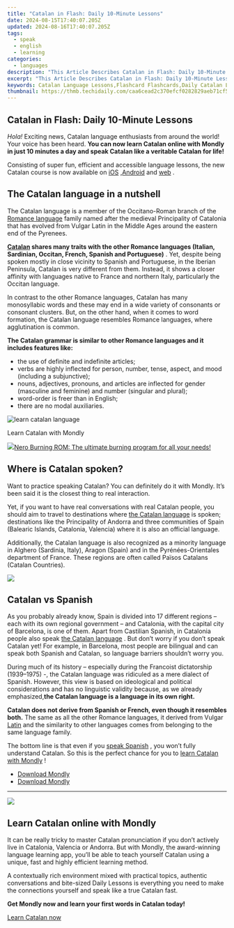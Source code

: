 ```yaml
---
title: "Catalan in Flash: Daily 10-Minute Lessons"
date: 2024-08-15T17:40:07.205Z
updated: 2024-08-16T17:40:07.205Z
tags:
  - speak
  - english
  - learning
categories:
  - languages
description: "This Article Describes Catalan in Flash: Daily 10-Minute Lessons"
excerpt: "This Article Describes Catalan in Flash: Daily 10-Minute Lessons"
keywords: Catalan Language Lessons,Flashcard Flashcards,Daily Catalan Lessons,Catalan Flashcards (Flash),10-Minute Catalan Lessons,Learn Catalan Online Daily,Spanish Language Learners' Resource
thumbnail: https://thmb.techidaily.com/caa6cead2c370efcf0282829aeb71cf5fae19a07fa272224ebe494dc43e30123.jpg
---
```


## Catalan in Flash: Daily 10-Minute Lessons

_Hola!_ Exciting news, Catalan language enthusiasts from around the world!‌ Your voice has been heard. **You can now learn Catalan online with Mondly in just 10 minutes a day and speak Catalan like a veritable Catalan for life!**

 Consisting of super fun, efficient and accessible language lessons, the new Catalan course is now available on [iOS](https://app.adjust.io/5ixfg4k?campaign=blog-post-id-4538&fallback=https%3A%2F%2Fapp.mondly.com?avangate%5Fsrc=blog-post-id-4538?mother%5Flang=en%5Fus?target%5Flang=ca&redirect%5Fandroid=https%3A%2F%2Fplay.google.com%2Fstore%2Fapps%2Fdetails%3Fid%3Dcom.atistudios.mondly.languages&redirect%5Fios=https%3A%2F%2Fitunes.apple.com%2Fapp%2Fid987873536&redirect%5Fmacos=https%3A%2F%2Fapp.mondly.com?avangate%5Fsrc=blog-post-id-4538?mother%5Flang=en%5Fus?target%5Flang=ca) ,[Android](https://app.adjust.io/5ixfg4k?campaign=blog-post-id-4538&fallback=https%3A%2F%2Fapp.mondly.com?avangate%5Fsrc=blog-post-id-4538?mother%5Flang=en%5Fus?target%5Flang=ca&redirect%5Fandroid=https%3A%2F%2Fplay.google.com%2Fstore%2Fapps%2Fdetails%3Fid%3Dcom.atistudios.mondly.languages&redirect%5Fios=https%3A%2F%2Fitunes.apple.com%2Fapp%2Fid987873536&redirect%5Fmacos=https%3A%2F%2Fapp.mondly.com?avangate%5Fsrc=blog-post-id-4538?mother%5Flang=en%5Fus?target%5Flang=ca) and [web](https://app.adjust.io/5ixfg4k?campaign=blog-post-id-4538&fallback=https%3A%2F%2Fapp.mondly.com?avangate%5Fsrc=blog-post-id-4538?mother%5Flang=en%5Fus?target%5Flang=ca&redirect%5Fandroid=https%3A%2F%2Fplay.google.com%2Fstore%2Fapps%2Fdetails%3Fid%3Dcom.atistudios.mondly.languages&redirect%5Fios=https%3A%2F%2Fitunes.apple.com%2Fapp%2Fid987873536&redirect%5Fmacos=https%3A%2F%2Fapp.mondly.com?avangate%5Fsrc=blog-post-id-4538?mother%5Flang=en%5Fus?target%5Flang=ca) .

## The Catalan language in a nutshell

 The Catalan language is a member of the Occitano-Roman branch of the [Romance language](https://shop.mondly.com/affiliate.php?ACCOUNT=ATISTUDI&AFFILIATE=108875&PATH=https://www.mondly.com?AFFILIATE=108875) family named after the medieval Principality of Catalonia that has evolved from Vulgar Latin in the Middle Ages around the eastern end of the Pyrenees.

**[Catalan](https://en.wikipedia.org/wiki/Catalan%5Flanguage) shares many traits with the other Romance languages (Italian, Sardinian, Occitan, French, Spanish and Portuguese)** . Yet, despite being spoken mostly in close vicinity to Spanish and Portuguese, in the Iberian Peninsula, Catalan is very different from them. Instead, it shows a closer affinity with languages native to France and northern Italy, particularly the Occitan language.

 In contrast to the other Romance languages, Catalan has many monosyllabic words and these may end in a wide variety of consonants or consonant clusters. But, on the other hand, when it comes to word formation, the Catalan language resembles Romance languages, where agglutination is common.

 **The Catalan grammar is similar to other Romance languages and it includes features like:**

* the use of definite and indefinite articles;
* verbs are highly inflected for person, number, tense, aspect, and mood (including a subjunctive);
* nouns, adjectives, pronouns, and articles are inflected for gender (masculine and feminine) and number (singular and plural);
* word-order is freer than in English;
* there are no modal auxiliaries.

![learn catalan language](https://edge.mondly.com/blog/wp-content/uploads/2020/03/learn-catalan-language-1-277x600.jpg "Learn Catalan Online In Just 10 Minutes A Day 2")

 Learn Catalan with Mondly

<!-- affiliate ads begin -->
<a href="https://store.nero.com/order/checkout.php?PRODS=39694080&QTY=1&AFFILIATE=108875&CART=1"><img src="http://cdnwww.nero.com/nero-com-wAssets/img/banners/2023/nbr/fire/Screenshot_1red_gb.jpg" border="0">Nero Burning ROM:
The ultimate burning program for all your needs!</a>
<!-- affiliate ads end -->
## Where is Catalan spoken?

 Want to practice speaking Catalan? You can definitely do it with Mondly. It’s been said it is the closest thing to real interaction.

 Yet, if you want to have real conversations with real Catalan people, you should aim to travel to destinations where [the Catalan language](https://shop.mondly.com/affiliate.php?ACCOUNT=ATISTUDI&AFFILIATE=108875&PATH=https://www.mondly.com?AFFILIATE=108875) is spoken; destinations like the Principality of Andorra and three communities of Spain (Balearic Islands, Catalonia, Valencia) where it is also an official language.

 Additionally, the Catalan language is also recognized as a minority language in Alghero (Sardinia, Italy), Aragon (Spain) and in the Pyrénées-Orientales department of France. These regions are often called Països Catalans (Catalan Countries).

<!-- affiliate ads begin -->
<a href="https://secure.2checkout.com/order/checkout.php?PRODS=3546200&QTY=1&AFFILIATE=108875&CART=1"><img src="http://www.binteko.com/sites/default/files/banner01_468x60a.gif" border="0"></a>
<!-- affiliate ads end -->
## Catalan vs Spanish

 As you probably already know, Spain is divided into 17 different regions – each with its own regional government – and Catalonia, with the capital city of Barcelona, is one of them. Apart from Castilian Spanish, in Catalonia people also speak [the Catalan language](https://www.britannica.com/topic/Catalan-language) . But don’t worry if you don’t speak Catalan yet! For example, in Barcelona, most people are bilingual and can speak both Spanish and Catalan, so language barriers shouldn’t worry you.

 During much of its history – especially during the Francoist dictatorship (1939–1975) -, the Catalan language was ridiculed as a mere dialect of Spanish. However, this view is based on ideological and political considerations and has no linguistic validity because, as we already emphasized,**the Catalan language is a language in its own right.**

 **Catalan does not derive from Spanish or French, even though it resembles both.** The same as all the other Romance languages, it derived from Vulgar [Latin](https://shop.mondly.com/affiliate.php?ACCOUNT=ATISTUDI&AFFILIATE=108875&PATH=https://www.mondly.com?AFFILIATE=108875) and the similarity to other languages comes from belonging to the same language family.

 The bottom line is that even if you [speak Spanish](https://shop.mondly.com/affiliate.php?ACCOUNT=ATISTUDI&AFFILIATE=108875&PATH=https://www.mondly.com?AFFILIATE=108875) , you won’t fully understand Catalan. So this is the perfect chance for you to [learn Catalan with Mondly](https://app.adjust.io/5ixfg4k?campaign=blog-post-id-4538&fallback=https%3A%2F%2Fapp.mondly.com?avangate%5Fsrc=blog-post-id-4538?mother%5Flang=en%5Fus?target%5Flang=ca&redirect%5Fandroid=https%3A%2F%2Fplay.google.com%2Fstore%2Fapps%2Fdetails%3Fid%3Dcom.atistudios.mondly.languages&redirect%5Fios=https%3A%2F%2Fitunes.apple.com%2Fapp%2Fid987873536&redirect%5Fmacos=https%3A%2F%2Fapp.mondly.com?avangate%5Fsrc=blog-post-id-4538?mother%5Flang=en%5Fus?target%5Flang=ca) !

* [Download Mondly](https://www.facebook.com/sharer/sharer.php?u=https%3A%2F%2Fwww.mondly.com%2Fblog%2Flearn-catalan-online%2F&t=Learn+Catalan+Online+in+Just+10+Minutes+a+Day "Share on Facebook")
* [Download Mondly](https://shop.mondly.com/affiliate.php?ACCOUNT=ATISTUDI&AFFILIATE=108875&PATH=https://www.mondly.com?AFFILIATE=108875)

---

<!-- affiliate ads begin -->
<a href="https://secure.2checkout.com/order/checkout.php?PRODS=4940317&QTY=1&AFFILIATE=108875&CART=1"><img src="https://secure.avangate.com/images/merchant/333ac5d90817d69113471fbb6e531bee/sps-partnership-728x90eng.png" border="0"></a>
<!-- affiliate ads end -->
## Learn Catalan online with Mondly

 It can be really tricky to master Catalan pronunciation if you don’t actively live in Catalonia, Valencia or Andorra. But with Mondly, the award-winning language learning app, you’ll be able to teach yourself Catalan using a unique, fast and highly efficient learning method.

 A contextually rich environment mixed with practical topics, authentic conversations and bite-sized Daily Lessons is everything you need to make the connections yourself and speak like a true Catalan fast.

**Get Mondly now and learn your first words in Catalan today!**

[Learn Catalan now](https://adjt.mondly.com/5ixfg4k?campaign=blog-post-id-4538&fallback=https%3A%2F%2Fapp.mondly.com%3Futm%5Fmedium%3Dblog%5Fblog-post-id-4538%26utm%5Fsource%3Dblog-post-id-4538&redirect%5Fmacos=https%3A%2F%2Fapp.mondly.com%3Futm%5Fmedium%3Dblog%5Fblog-post-id-4538%26utm%5Fsource%3Dblog-post-id-4538&redirect%5Fandroid=https%3A%2F%2Fplay.google.com%2Fstore%2Fapps%2Fdetails%3Fid%3Dcom.atistudios.mondly.languages%3Futm%5Fmedium%3Dblog%5Fblog-post-id-4538%26utm%5Fsource%3Dblog-post-id-4538&redirect%5Fios=https%3A%2F%2Fapps.apple.com%2Fapp%2Fapple-store%2Fid987873536%3Fpt%3D78954800%26ct%3Dblog-post-id-4538%26mt%3D8 "Learn Catalan now")

<ins class="adsbygoogle"
     style="display:block"
     data-ad-format="autorelaxed"
     data-ad-client="ca-pub-7571918770474297"
     data-ad-slot="1223367746"></ins>



<ins class="adsbygoogle"
     style="display:block"
     data-ad-client="ca-pub-7571918770474297"
     data-ad-slot="8358498916"
     data-ad-format="auto"
     data-full-width-responsive="true"></ins>







